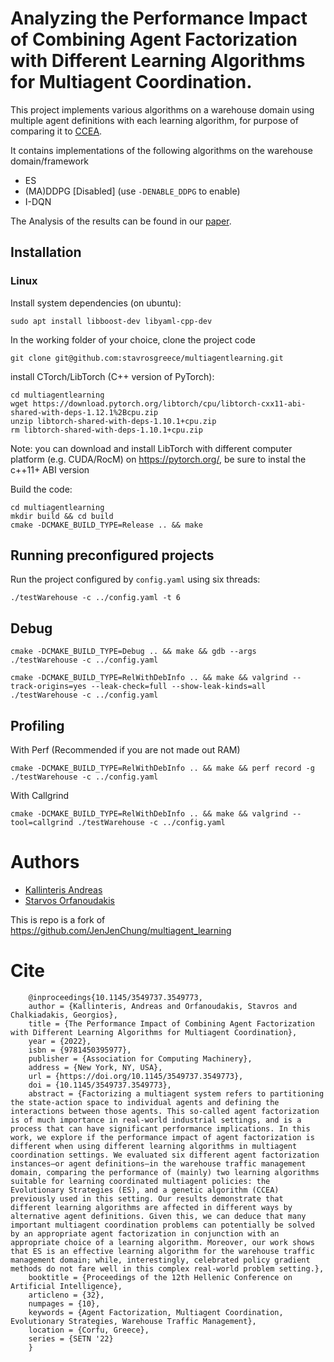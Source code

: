 # Analyzing the Performance Impact of Combining Agent Factorization with Different Learning Algorithms for Multiagent Coordination.

This project implements various algorithms on a warehouse domain using multiple
agent definitions with each learning algorithm, for purpose of comparing it to
[CCEA](https://github.com/JenJenChung/multiagent_learning).

It contains implementations of the following algorithms on the warehouse domain/framework
 - ES
 - (MA)DDPG [Disabled] (use `-DENABLE_DDPG` to enable)
 - I-DQN

The Analysis of the results can be found in our [paper](https://dl.acm.org/doi/10.1145/3549737.3549773).

## Installation ##

### Linux ###

Install system dependencies (on ubuntu):
```
sudo apt install libboost-dev libyaml-cpp-dev
```

In the working folder of your choice, clone the project code
```
git clone git@github.com:stavrosgreece/multiagentlearning.git
```


install CTorch/LibTorch (C++ version of PyTorch):
```
cd multiagentlearning
wget https://download.pytorch.org/libtorch/cpu/libtorch-cxx11-abi-shared-with-deps-1.12.1%2Bcpu.zip
unzip libtorch-shared-with-deps-1.10.1+cpu.zip
rm libtorch-shared-with-deps-1.10.1+cpu.zip
```
Note: you can download and install LibTorch with different computer platform (e.g. CUDA/RocM) on https://pytorch.org/, be sure to instal the c++11+ ABI version



Build the code:
```
cd multiagentlearning
mkdir build && cd build
cmake -DCMAKE_BUILD_TYPE=Release .. && make
```

## Running preconfigured projects

Run the project configured by `config.yaml` using six threads:
```
./testWarehouse -c ../config.yaml -t 6
```

## Debug
```
cmake -DCMAKE_BUILD_TYPE=Debug .. && make && gdb --args ./testWarehouse -c ../config.yaml
```
```
cmake -DCMAKE_BUILD_TYPE=RelWithDebInfo .. && make && valgrind --track-origins=yes --leak-check=full --show-leak-kinds=all ./testWarehouse -c ../config.yaml
```
## Profiling
With Perf (Recommended if you are not made out RAM)
```
cmake -DCMAKE_BUILD_TYPE=RelWithDebInfo .. && make && perf record -g ./testWarehouse -c ../config.yaml
```
With Callgrind
```
cmake -DCMAKE_BUILD_TYPE=RelWithDebInfo .. && make && valgrind --tool=callgrind ./testWarehouse -c ../config.yaml
```

# Authors
 - [Kallinteris Andreas](https://github.com/kallinteris-andreas)
 - [Starvos Orfanoudakis](https://github.com/stavrosgreece/)
 
This is repo is a fork of https://github.com/JenJenChung/multiagent_learning

# Cite
```
    @inproceedings{10.1145/3549737.3549773,
    author = {Kallinteris, Andreas and Orfanoudakis, Stavros and Chalkiadakis, Georgios},
    title = {The Performance Impact of Combining Agent Factorization with Different Learning Algorithms for Multiagent Coordination},
    year = {2022},
    isbn = {9781450395977},
    publisher = {Association for Computing Machinery},
    address = {New York, NY, USA},
    url = {https://doi.org/10.1145/3549737.3549773},
    doi = {10.1145/3549737.3549773},
    abstract = {Factorizing a multiagent system refers to partitioning the state-action space to individual agents and defining the interactions between those agents. This so-called agent factorization is of much importance in real-world industrial settings, and is a process that can have significant performance implications. In this work, we explore if the performance impact of agent factorization is different when using different learning algorithms in multiagent coordination settings. We evaluated six different agent factorization instances—or agent definitions—in the warehouse traffic management domain, comparing the performance of (mainly) two learning algorithms suitable for learning coordinated multiagent policies: the Evolutionary Strategies (ES), and a genetic algorithm (CCEA) previously used in this setting. Our results demonstrate that different learning algorithms are affected in different ways by alternative agent definitions. Given this, we can deduce that many important multiagent coordination problems can potentially be solved by an appropriate agent factorization in conjunction with an appropriate choice of a learning algorithm. Moreover, our work shows that ES is an effective learning algorithm for the warehouse traffic management domain; while, interestingly, celebrated policy gradient methods do not fare well in this complex real-world problem setting.},
    booktitle = {Proceedings of the 12th Hellenic Conference on Artificial Intelligence},
    articleno = {32},
    numpages = {10},
    keywords = {Agent Factorization, Multiagent Coordination, Evolutionary Strategies, Warehouse Traffic Management},
    location = {Corfu, Greece},
    series = {SETN '22}
    }
```

